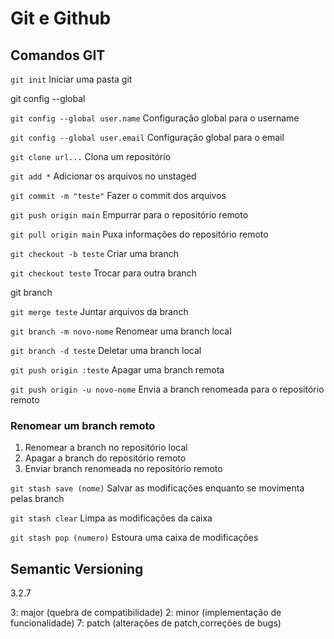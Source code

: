 # Git e Github



## Comandos GIT

`git init` Iniciar uma pasta git

git config --global

`git config --global user.name` Configuração global  para o username

`git config --global user.email` Configuração global para o email

`git clone url...` Clona um repositório 



`git add *` Adicionar os arquivos no unstaged

`git commit -m "teste"` Fazer o commit dos arquivos

`git push origin main` Empurrar para o repositório remoto

`git pull origin main` Puxa informações do repositório remoto



`git checkout -b teste` Criar uma branch

`git checkout teste` Trocar para outra branch

git branch



`git merge teste` Juntar arquivos da branch 

`git branch -m novo-nome` Renomear uma branch local 

`git branch -d teste` Deletar uma branch local

`git push origin :teste` Apagar uma branch remota

`git push origin -u novo-nome` Envia a branch renomeada para o repositório remoto

### Renomear um branch remoto

1. Renomear a branch no repositório local
2. Apagar a branch do repositório remoto
3. Enviar branch renomeada no repositório remoto



`git stash save (nome)` Salvar as modificações enquanto se movimenta pelas branch

`git stash clear` Limpa as modificações da caixa

`git stash pop (numero)` Estoura uma caixa de modificações



## Semantic Versioning 

3.2.7

3: major (quebra de compatibilidade)
2: minor (implementação de funcionalidade)
7: patch (alterações de patch,correções de bugs)





